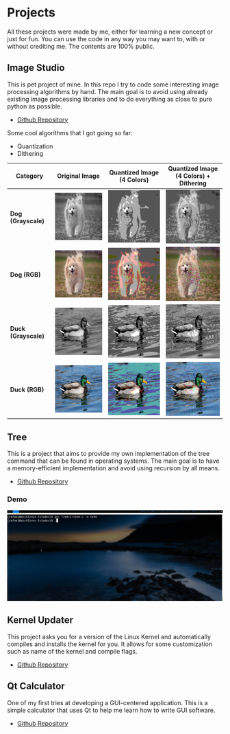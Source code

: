 # Projects
All these projects were made by me, either for learning a new concept or just for fun.
You can use the code in any way you may want to, with or without crediting me. The contents are 100% public.

## Image Studio

This is pet project of mine. In this repo I try to code some interesting image processing algorithms by hand. The main goal is to avoid using already existing image processing libraries and to do everything as close to pure python as possible.

* [Github Repository](https://github.com/RafaelAmauri/Image-Studio)

Some cool algorithms that I got going so far:

* Quantization
* Dithering

| **Category**         | **Original Image**                                          | **Quantized  Image (4 Colors)**                                   | **Quantized Image (4 Colors) + Dithering**                                    |
|----------------------|----------------------------------------------------|----------------------------------------------------|-----------------------------------------------------|
| **Dog (Grayscale)**  | ![dog_g](https://github.com/RafaelAmauri/Image-Studio/blob/5d746f94c45de5d8b6ddf515e5b05ceabe24cc48/assets/dog_g.png)     | ![dog_g_q4](https://github.com/RafaelAmauri/Image-Studio/blob/5d746f94c45de5d8b6ddf515e5b05ceabe24cc48/assets/dog_g_q4.png)             | ![dog_g_q4_d](https://github.com/RafaelAmauri/Image-Studio/blob/5d746f94c45de5d8b6ddf515e5b05ceabe24cc48/assets/dog_g_q4_d.png)            |
| **Dog (RGB)**     | ![dog_rgb](https://github.com/RafaelAmauri/Image-Studio/blob/5d746f94c45de5d8b6ddf515e5b05ceabe24cc48/assets/dog_rgb.png)       | ![dog_rgb_q4](https://github.com/RafaelAmauri/Image-Studio/blob/5d746f94c45de5d8b6ddf515e5b05ceabe24cc48/assets/dog_rgb_q4.png)           | ![dog_rgb_q4_d](https://github.com/RafaelAmauri/Image-Studio/blob/5d746f94c45de5d8b6ddf515e5b05ceabe24cc48/assets/dog_rgb_q4_d.png)         |
| **Duck (Grayscale)**      | ![duck_g](https://github.com/RafaelAmauri/Image-Studio/blob/5d746f94c45de5d8b6ddf515e5b05ceabe24cc48/assets/duck_g.png)           | ![duck_g_q4](https://github.com/RafaelAmauri/Image-Studio/blob/5d746f94c45de5d8b6ddf515e5b05ceabe24cc48/assets/duck_g_q4.png)                   | ![duck_g_q4_d](https://github.com/RafaelAmauri/Image-Studio/blob/5d746f94c45de5d8b6ddf515e5b05ceabe24cc48/assets/duck_g_q4_d.png)                  |
| **Duck (RGB)**      | ![duck_rgb](https://github.com/RafaelAmauri/Image-Studio/blob/5d746f94c45de5d8b6ddf515e5b05ceabe24cc48/assets/duck_rgb.png)          | ![duck_rgb_q4](https://github.com/RafaelAmauri/Image-Studio/blob/5d746f94c45de5d8b6ddf515e5b05ceabe24cc48/assets/duck_rgb_q4.png)            | ![duck_rgb_q4_d](https://github.com/RafaelAmauri/Image-Studio/blob/5d746f94c45de5d8b6ddf515e5b05ceabe24cc48/assets/duck_rgb_q4_d.png)          |



## Tree

This is a project that aims to provide my own implementation of the tree command that can be found in operating systems. The main goal is to have a memory-efficient implementation and avoid using recursion by all means.

* [Github Repository](https://github.com/RafaelAmauri/Tree)

### Demo
![Demo](demos/tree.gif)

## Kernel Updater

This project asks you for a version of the Linux Kernel and automatically compiles and installs the kernel for you. It allows for some customization such as name of the kernel and compile flags.

* [Github Repository](https://github.com/RafaelAmauri/Kernel-Updater)

## Qt Calculator

One of my first tries at developing a GUI-centered application. This is a simple calculator that uses Qt to help me learn how to write GUI software.

* [Github Repository](https://github.com/RafaelAmauri/Qt-Calculator)
